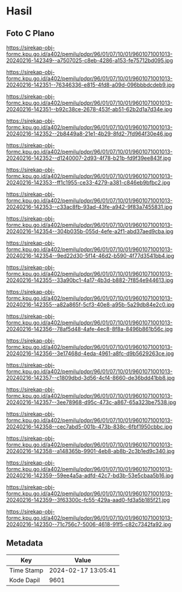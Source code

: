 # Hasil

## Foto C Plano

https://sirekap-obj-formc.kpu.go.id/a402/pemilu/pdpr/96/01/07/10/01/9601071001013-20240216-142349--a7507025-c8eb-4286-a153-fe75712bd095.jpg

https://sirekap-obj-formc.kpu.go.id/a402/pemilu/pdpr/96/01/07/10/01/9601071001013-20240216-142351--76346336-e815-4fd8-a09d-096bbbdcdeb9.jpg

https://sirekap-obj-formc.kpu.go.id/a402/pemilu/pdpr/96/01/07/10/01/9601071001013-20240216-142351--b92c38ce-2678-453f-ab51-62b2d1a7d34e.jpg

https://sirekap-obj-formc.kpu.go.id/a402/pemilu/pdpr/96/01/07/10/01/9601071001013-20240216-142352--2b8449a8-21e1-4b29-8fd2-7fd964f30e46.jpg

https://sirekap-obj-formc.kpu.go.id/a402/pemilu/pdpr/96/01/07/10/01/9601071001013-20240216-142352--d1240007-2d93-4f78-b21b-fd9f39ee843f.jpg

https://sirekap-obj-formc.kpu.go.id/a402/pemilu/pdpr/96/01/07/10/01/9601071001013-20240216-142353--ff1c1955-ce33-4279-a381-c846eb9bfbc2.jpg

https://sirekap-obj-formc.kpu.go.id/a402/pemilu/pdpr/96/01/07/10/01/9601071001013-20240216-142353--c33ac8fb-93ad-43fe-a942-9f83a7455831.jpg

https://sirekap-obj-formc.kpu.go.id/a402/pemilu/pdpr/96/01/07/10/01/9601071001013-20240216-142354--304b035b-055d-4efe-a2f1-abd37aed9cba.jpg

https://sirekap-obj-formc.kpu.go.id/a402/pemilu/pdpr/96/01/07/10/01/9601071001013-20240216-142354--9ed22d30-5f14-46d2-b590-4f77d3541bb4.jpg

https://sirekap-obj-formc.kpu.go.id/a402/pemilu/pdpr/96/01/07/10/01/9601071001013-20240216-142355--33a90bc1-4a17-4b3d-b882-7f854e944613.jpg

https://sirekap-obj-formc.kpu.go.id/a402/pemilu/pdpr/96/01/07/10/01/9601071001013-20240216-142355--a82a865f-5cf3-40e8-a95b-5a29db84e2c0.jpg

https://sirekap-obj-formc.kpu.go.id/a402/pemilu/pdpr/96/01/07/10/01/9601071001013-20240216-142356--78af5d48-4afe-4ec8-8f8a-8496b861b56c.jpg

https://sirekap-obj-formc.kpu.go.id/a402/pemilu/pdpr/96/01/07/10/01/9601071001013-20240216-142356--3e17468d-4eda-4961-a8fc-d9b5629263ce.jpg

https://sirekap-obj-formc.kpu.go.id/a402/pemilu/pdpr/96/01/07/10/01/9601071001013-20240216-142357--c1809dbd-3d56-4cf4-8660-de36bdd41bb8.jpg

https://sirekap-obj-formc.kpu.go.id/a402/pemilu/pdpr/96/01/07/10/01/9601071001013-20240216-142357--3ee78968-d95c-473c-a867-65a323be7538.jpg

https://sirekap-obj-formc.kpu.go.id/a402/pemilu/pdpr/96/01/07/10/01/9601071001013-20240216-142358--cec7abd5-001b-473b-838c-6fbf1950cbbc.jpg

https://sirekap-obj-formc.kpu.go.id/a402/pemilu/pdpr/96/01/07/10/01/9601071001013-20240216-142358--a148365b-9901-4eb8-ab8b-2c3b1ed9c340.jpg

https://sirekap-obj-formc.kpu.go.id/a402/pemilu/pdpr/96/01/07/10/01/9601071001013-20240216-142359--59ee4a5a-adfd-42c7-bd3b-53e5cbaa5b16.jpg

https://sirekap-obj-formc.kpu.go.id/a402/pemilu/pdpr/96/01/07/10/01/9601071001013-20240216-142359--3f63300c-fc55-429a-aad0-fd3a5b185f21.jpg

https://sirekap-obj-formc.kpu.go.id/a402/pemilu/pdpr/96/01/07/10/01/9601071001013-20240216-142350--71c756c7-5006-4618-91f5-c82c7342fa92.jpg


## Metadata

| Key        | Value               |
| ---------- | ------------------- |
| Time Stamp | 2024-02-17 13:05:41 |
| Kode Dapil | 9601                |



